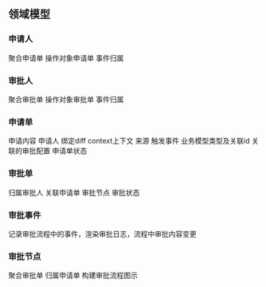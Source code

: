 ## 领域模型

### 申请人 

聚合申请单 操作对象申请单  事件归属

### 审批人 

聚合审批单 操作对象审批单 事件归属

### 申请单  

申请内容 申请人 绑定diff  context上下文  来源  触发事件  业务模型类型及关联id  关联的审批配置 申请单状态

### 审批单  

归属审批人 关联申请单 审批节点 审批状态  

### 审批事件

记录审批流程中的事件，渲染审批日志，流程中审批内容变更

### 审批节点

聚合审批单 归属申请单  构建审批流程图示